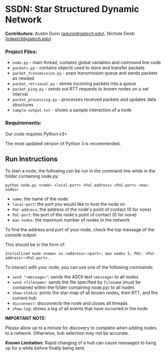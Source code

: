 # SSDN: Star Structured Dynamic Network
**Contributors:** Austin Dunn (adunn@gatech.edu), Nichole Deeb (ndeeb3@gatech.edu)

### Project Files:
 - `node.py` - main thread, contains global variables and command line code
 - `packets.py` - contains objects used to store and transfer packets
 - `packet_transmission.py` - pops transmission queue and sends packets as needed
 - `packet_retrieval.py` - stores incoming packets into a queue
 - `packet_ping.py` - sends out RTT requests to known nodes on a set interval
 - `packet_processing.py` - processes received packets and updates data structures
 - `sample-output.txt` - shows a sample interaction of a node

### Requirements:

Our code requires Python v3+

The most updated version of Python 3 is recommended.

## Run Instructions

To start a node, the following can be run in the command line while in the folder containing node.py:

```
python node.py <name> <local-port> <PoC-address> <PoC-port> <max-nodes>
```
 - `name`: the name of the node
 - `local-port`: the port you would like to host the node on
 - `PoC-address`: the address of the node's point of contact (0 for none)
 - `PoC-port`: the port of the node's point of contact (0 for none)
 - `max-nodes`: the maximum number of nodes in the network


To find the address and port of your node, check the top message of the console output.

This should be in the form of:
```
Initialized node <name> on <address>:<port>, max nodes 5, POC: <PoC-address>:<PoC-port>.
```

To interact with your node, you can use one of the following commands:
 - `send "<message>"`: sends the ASCII text `<message>` to all nodes
 - `send <filename>`: sends the file specified by `filename` (must be contained within the folder containing node.py) to all nodes
 - `show-status`: prints the star-map of all known nodes, their RTT, and the current hub
 - `disconnect`: disconnects the node and closes all threads
 - `show-log`: shows a log of all events that have occurred in the node

**IMPORTANT NOTE:**

Please allow up to a minute for discovery to complete when adding nodes to a network. Otherwise, hub selection may not be accurate.

**Known Limitation:**
 Rapid changing of a hub can cause messages to hang up for a while before finally being sent.
